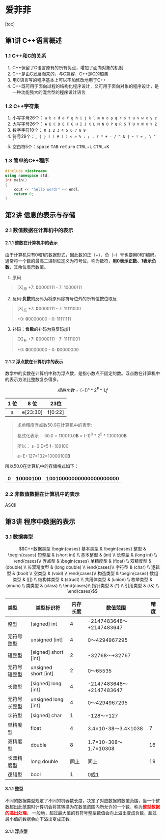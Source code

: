 # 爱菲菲
  
[toc]

## 第1讲 C++语言概述
### 1.1 C++和C的关系
1. C++保留了C语言原有的所有优点，增加了面向对象的机制
2. C++是由C发展而来的，与C兼容，C++是C的超集
3. 用C语言写的程序基本上可以不加修改地用于C++
4. C++既可用于面向过程的结构化程序设计，又可用于面向对象的程序设计，是一种功能强大的混合型的程序设计语言

### 1.2 C++字符集
1. 小写字母26个： `a b c d e f g h i j k l m n o p q r s t u v w x y z`
2. 大写字母26个： `A B C D E F G H I J K L M N O P Q R S T U V W X Y Z `
3. 数字字符10个：  `0 1 2 3 4 5 6 7 8 9`
4. 符号29个：`_ { } [ ] # ( ) < > % : ; . ? * + - / ^ & | ~ ! = , \ " ’`
5. 空白符5个：<kbd>space</kbd> <kbd>TAB</kbd> <kbd>return</kbd>  <kbd>CTRL</kbd>+<kbd>L</kbd> <kbd>CTRL</kbd>+<kbd>K</kbd>

### 1.3 简单的C++程序
``` c++
#include <iostream>
using namespace std;  
int main()  
{
	cout << "hello word!" << endl;  
	return 0;
}
```

## 第2讲 信息的表示与存储
### 2.1 数值数据在计算机中的表示
#### 2.1.1 整数在计算机中的表示
由于计算机只有0和1的数据形式，因此数的正（+）、负（–）号也要用0和1编码。通常将一个数的最高二进制位定义为符号位，称为数符，**用0表示正数、1表示负数**，其余位表示数值。
1. 原码
>[X]<sub>原</sub>
>+7: **0**0000111
>\- 7: **1**0000111

2. 反码:**负数**的反码为将原码除符号位外的所有位按位取反
>[X]<sub>反</sub>
>+7: **0**0000111
>\- 7: **1**1111000
>
>+0: **0**0000000
>\- 0: **1**1111111

3. 补码：**负数**的补码为将反码加1
>[X]<sub>补</sub>
>+7: **0**0000111
>\- 7: **1**1111001
>
>+0: **0**0000000
>\- 0: **0**0000000

#### 2.1.2 浮点数在计算机中的表示
数学中的实数在计算机中称为浮点数，是指小数点不固定的数。浮点数在计算机中的表示方法比整数复杂得多。

$$ 规格化数 = (-1)^s *2^E * 1.f $$

|1 位|8 位|23位|
|:-:|:-:|:-:|
|s|e[23:30]|f[0:22]|

> 求单精度浮点数50.0在计算机中的表示:
>
> 格式化表示： 50.0 = 110010.0**B** = (-1)<sup>0</sup> * 2<sup>5</sup> * 1.100100**B**
>
> 所以： s=0  E=5  f=100100
>
> e=E+127=132=10000100**B**

所以50.0在计算机中的存储格式如下：
<table>
  <tr>
    <th>0</th>
    <th>10000100</th>
    <th>10010000000000000000000</th>
  </tr>
</table>

### 2.2 非数值数据在计算机中的表示
ASCII




## 第3讲 程序中数据的表示
### 3.1 数据类型

$$C++数据类型 \begin{cases} 
	基本类型 & \begin{cases}
		整型 & \begin{cases}
			短整型 & (short int) \\
			基本整型 & (int) \\
			长整型 & (long int) \\
		\end{cases}\\
		浮点型 & \begin{cases}
			单精度型 & (float) \\
			双精度型 & (double) \\
			长双精度型 & (long double) \\
		\end{cases}\\
		字符型 & (char) \\
		逻辑型 & (bool) \\
		空类型 & (void) \\
	\end{cases}\\ 
	构造类型 & \begin{cases}
		数组类型 & ([]) \\
		结构体类型 & (struct) \\
		共用体类型 & (union) \\
		枚举类型 & (enum) \\
		类类型 & (class) \\
	\end{cases}\\
	指针类型 & (*) \\
	引用类型 & (\&) \\
\end{cases}$$

类型|类型标识符|内存长度|数值范围|精度
:--|--|--|--|--
整型|[signed] int |4 |-2147483648～+2147483647||
无符号整型|unsigned [int]| 4| 0～4294967295||
短整型|[signed] short [int]| 2 |-32768～+32767
无符号短整型|unsigned short [int]| 2 |0～65535
长整型|[signed] long [int]| 4| -2147483648～+2147483647
无符号长整型|unsigned long [int]| 4| 0～4294967295
字符型|[signed] char| 1| -128～+127
单精度型|float| 4 |3.4×10-38～3.4×1038 |7
双精度型|double |8 |1.7×10-308～1.7×10308 |16
长双精度型|long double |同上|同上|19
逻辑型|bool| 1| 0或1||

#### 3.1.1 整型
不同的数据类型规定了不同的机器数长度，决定了对应数据的数值范围，当一个整数超出此范围时计算机会将其转换为在数值范围内所允许的一个数，称为<font color=#ff0000><b>整型数据的溢出处理</b></font>。
一般地，超过最大值的有符号整型数值会向上溢出变成负数，超过最小值的数据会向下溢出变成正数。

#### 3.1.1 浮点型


















